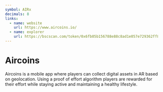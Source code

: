 ```yaml
---
symbol: AIRx
decimals: 8
links:
  - name: website
    url: https://www.aircoins.io/
  - name: explorer
    url: https://bscscan.com/token/0x6fb05b156788e88c8ad1e057e729362ff8c39d93
---
```


# Aircoins

Airсоins is a mobile app where players can collect digital assets in AR based on geolocation. Using a proof of effort algorithm players are rewarded for their effort while staying active and maintaining a healthy lifestyle.
